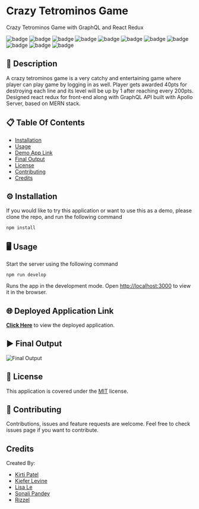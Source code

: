# Crazy Tetrominos Game
Crazy Tetrominos Game with GraphQL and React Redux

![badge](https://img.shields.io/badge/licence-MIT-green) ![badge](https://img.shields.io/badge/-HTML-red) ![badge](https://img.shields.io/badge/-CSS-red) ![badge](https://img.shields.io/badge/-Javascript-red) ![badge](https://img.shields.io/badge/-Node.js-red) ![badge](https://img.shields.io/badge/-React-red) ![badge](https://img.shields.io/badge/-graphQL-red) ![badge](https://img.shields.io/badge/-apolloServerExpress-red) ![badge](https://img.shields.io/badge/-bcrypt-red) ![badge](https://img.shields.io/badge/-mongoose-red) ![badge](https://img.shields.io/badge/-jsonwebtoken-red)

## 📜 Description 

A crazy tetrominos game is a very catchy and entertaining game where player can play game by logging in as well. Player gets awarded 40pts for destroying each line and its level will be up by 1 after reaching every 200pts. Designed react redux for front-end along with GraphQL API built with Apollo Server, based on MERN stack.

## 📋 Table Of Contents 
- [Installation](#%EF%B8%8F-installation)
- [Usage](#%EF%B8%8F-usage) 
- [Demo App Link](#-deployed-application-link) 
- [Final Output](#%EF%B8%8F-final-output) 
- [License](#-license) 
- [Contributing](#-contributing) 
- [Credits](#credits) 

## ⚙️ Installation 

If you would like to try this application or want to use this as a demo, please clone the repo, and run the following command 

``` 
npm install
``` 

## 🖥️ Usage 

Start the server using the following command
``` 
npm run develop 
``` 
Runs the app in the development mode.
Open [http://localhost:3000](http://localhost:3000) to view it in the browser.

## 🌐 Deployed Application Link 

[**Click Here**]() to view the deployed application. 

## ▶️ Final Output 

![Final Output]() 

## 📝 License 

This application is covered under the [MIT](https://choosealicense.com/licenses/mit/) license. 

## 🤝 Contributing 

Contributions, issues and feature requests are welcome. Feel free to check issues page if you want to contribute. 

## Credits 

Created By:
 * [Kirti Patel]( https://github.com/kirti18patel)
 * [Kiefer Levine]( )
 * [Lisa Le]( )
 * [Sonali Pandey]( )
 * [Rizzel ]( )






